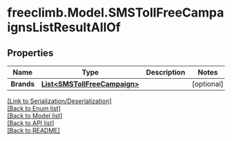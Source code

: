# freeclimb.Model.SMSTollFreeCampaignsListResultAllOf


## Properties

Name | Type | Description | Notes
------------ | ------------- | ------------- | -------------
**Brands** | [**List&lt;SMSTollFreeCampaign&gt;**](SMSTollFreeCampaign.md) |  | [optional] 

[[Link to Serialization/Deserialization]](../README.md#documentation-for-serialization-deserialization)<br /> 
[[Back to Enum list]](../README.md#documentation-for-enums)<br /> 
[[Back to Model list]](../README.md#documentation-for-models)<br /> 
[[Back to API list]](../README.md#documentation-for-api-endpoints) <br /> 
[[Back to README]](../README.md) <br /> 
